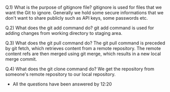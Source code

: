 Q.1)  What is the purpose of gitignore file?
gitignore is used for files that we want the Git to ignore.
Generally we hold some secure informations that we don't want
to share publicly such as API keys, some passwords etc.

Q.2) What does the git add command do?
git add command is used for adding changes from working directory to staging area.

Q.3) What does the git pull command do? 
The git pull command is preceded by git fetch, which retrieves content from a remote repository. 
The remote content refs are then merged using git merge, which results in a new local merge commit.

Q.4) What does the git clone command do?
We get the repository from  someone's remote repository to our local repository.

- All the questions have been answered by 12:20


